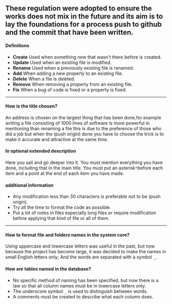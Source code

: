 These regulation were adopted to ensure the works does not mix in the future and its aim is to lay the foundations
for a process push to github and the commit that have been written.
---
#### Definitions
* **Create** Used when something new that wasn't there before is created.
* **Update** Used when an existing file is modified.
* **Rename** Used when a previously existing file is renamed.
* **Add** When adding a new property to an existing file.
* **Delete** When a file is deleted.
* **Remove** When removing a property from an existing file.
* **Fix** When a bug of code is fixed or a property is fixed.

---
#### How is the title chosen?
An address is chosen on the largest thing that has been done,for example writing a file consisting of 1000 lines of 
software is more powerful in mentioning than renaming a file this is due to the preference of those who did a job
but when the (push origin) done you have to choose the trick is to make it accurate and attractive at the same time.

#### In optional extended description
Here you sail and go deeper into it. You must mention everything you have done, including that in the main title.
You must put an asterisk`*`before each item and a point at the end of each item you have made.

#### additional information
* Any modification less than 30 characters is preferable not to be (push origin).
* Try all the time to format the code as possible.
* Put a lot of notes in files especially long files or require modification before applying that kind of file or all of them.

---
#### How to format file and folders names in the system core?
Using uppercase and lowercase letters was useful in the past, but now because the project has become large, it was decided to make the names in small English letters only; And the words are separated with a symbol `_`.

#### How are tables named in the database?
* No specific method of naming has been specified, but now there is a law so that all column names must be in lowercase letters only.
* The underscore symbol `_` is used to distinguish between words.
* A comments must be created to describe what each column does.
